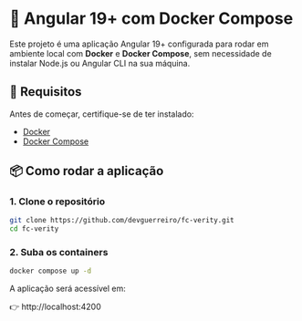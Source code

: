 # 🧱 Angular 19+ com Docker Compose

Este projeto é uma aplicação Angular 19+ configurada para rodar em ambiente local com **Docker** e **Docker Compose**, sem necessidade de instalar Node.js ou Angular CLI na sua máquina.

## 🚀 Requisitos

Antes de começar, certifique-se de ter instalado:

- [Docker](https://www.docker.com/)
- [Docker Compose](https://docs.docker.com/compose/)

## 📦 Como rodar a aplicação

### 1. Clone o repositório

```bash
git clone https://github.com/devguerreiro/fc-verity.git
cd fc-verity
```

### 2. Suba os containers

```bash
docker compose up -d
```

A aplicação será acessível em:

👉 http://localhost:4200
